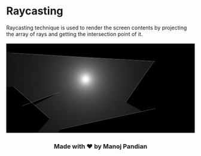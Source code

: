 # Raycasting
Raycasting technique is used to render the screen contents by projecting the array of rays and getting the intersection point of it.
<br>
<br>
<img src="raycasting_preview.png">

<h3 style="text-align:center;">Made with ♥️ by Manoj Pandian</h3>
